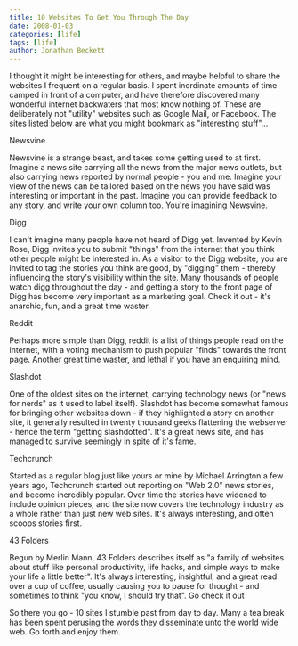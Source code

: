 ```yaml
---
title: 10 Websites To Get You Through The Day
date: 2008-01-03
categories: [life]
tags: [life]
author: Jonathan Beckett
---
```


I thought it might be interesting for others, and maybe helpful to share the websites I frequent on a regular basis. I spent inordinate amounts of time camped in front of a computer, and have therefore discovered many wonderful internet backwaters that most know nothing of. These are deliberately not "utility" websites such as Google Mail, or Facebook. The sites listed below are what you might bookmark as "interesting stuff"...

Newsvine

Newsvine is a strange beast, and takes some getting used to at first. Imagine a news site carrying all the news from the major news outlets, but also carrying news reported by normal people - you and me. Imagine your view of the news can be tailored based on the news you have said was interesting or important in the past. Imagine you can provide feedback to any story, and write your own column too. You're imagining Newsvine.

Digg

I can't imagine many people have not heard of Digg yet. Invented by Kevin Rose, Digg invites you to submit "things" from the internet that you think other people might be interested in. As a visitor to the Digg website, you are invited to tag the stories you think are good, by "digging" them - thereby influencing the story's visibility within the site. Many thousands of people watch digg throughout the day - and getting a story to the front page of Digg has become very important as a marketing goal. Check it out - it's anarchic, fun, and a great time waster.

Reddit

Perhaps more simple than Digg, reddit is a list of things people read on the internet, with a voting mechanism to push popular "finds" towards the front page. Another great time waster, and lethal if you have an enquiring mind.

Slashdot

One of the oldest sites on the internet, carrying technology news (or "news for nerds" as it used to label itself). Slashdot has become somewhat famous for bringing other websites down - if they highlighted a story on another site, it generally resulted in twenty thousand geeks flattening the webserver - hence the term "getting slashdotted". It's a great news site, and has managed to survive seemingly in spite of it's fame.

Techcrunch

Started as a regular blog just like yours or mine by Michael Arrington a few years ago, Techcrunch started out reporting on "Web 2.0" news stories, and become incredibly popular. Over time the stories have widened to include opinion pieces, and the site now covers the technology industry as a whole rather than just new web sites. It's always interesting, and often scoops stories first.

43 Folders

Begun by Merlin Mann, 43 Folders describes itself as "a family of websites about stuff like personal productivity, life hacks, and simple ways to make your life a little better". It's always interesting, insightful, and a great read over a cup of coffee, usually causing you to pause for thought - and sometimes to think "you know, I should try that". Go check it out 

So there you go - 10 sites I stumble past from day to day. Many a tea break has been spent perusing the words they disseminate unto the world wide web. Go forth and enjoy them.